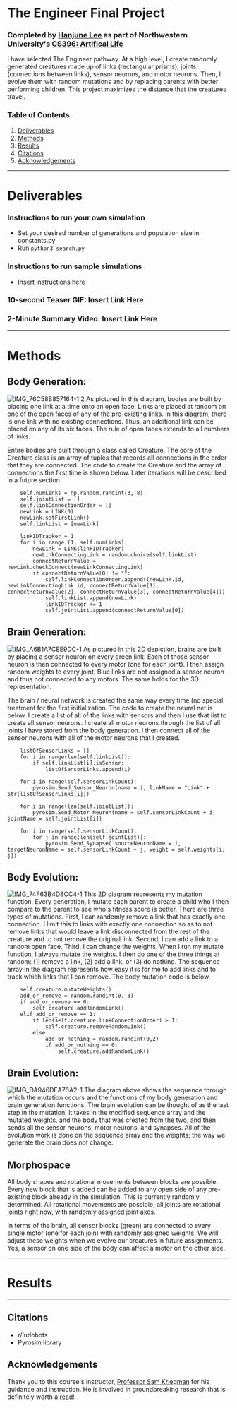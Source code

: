# The Engineer Final Project
### Completed by [Hanjune Lee](https://www.linkedin.com/in/hanjunelee/) as part of Northwestern University's [CS396: Artifical Life](https://www.mccormick.northwestern.edu/computer-science/academics/courses/descriptions/396-2.html)
 I have selected The Engineer pathway. At a high level, I create randomly generated creatures made up of links (rectangular prisms), joints (connections between links), sensor neurons, and motor neurons. Then, I evolve them with random mutations and by replacing parents with better performing children. This project maximizes the distance that the creatures travel.

 ### Table of Contents
 1. [Deliverables](#deliverables)
 2. [Methods](#methods)
 3. [Results](#results)
 4. [Citations](#citations)
 5. [Acknowledgements](#acknowledgements)

---

# Deliverables <a name="deliverables"></a>

### Instructions to run your own simulation
* Set your desired number of generations and population size in constants.py
* Run `python3 search.py`

### Instructions to run sample simulations
* Insert instructions here

### 10-second Teaser GIF: Insert Link Here

### 2-Minute Summary Video: Insert Link Here

---

# Methods <a name="methods"></a>

## Body Generation:
![IMG_76C58B857164-1 2](https://user-images.githubusercontent.com/22042474/222037758-58c9fdf1-f4b2-4d95-9e28-674067b2a771.jpeg)
As pictured in this diagram, bodies are built by placing one link at a time onto an open face. Links are placed at random on one of the open faces of any of the pre-existing links. In this diagram, there is one link with no existing connections. Thus, an additional link can be placed on any of its six faces. The rule of open faces extends to all numbers of links.

Entire bodies are built through a class called Creature. The core of the Creature class is an array of tuples that records all connections in the order that they are connected. The code to create the Creature and the array of connections the first time is shown below. Later iterations will be described in a future section.
```
    self.numLinks = np.random.randint(3, 8)
    self.jointList = []
    self.linkConnectionOrder = []
    newLink = LINK(0)
    newLink.setFirstLink()
    self.linkList = [newLink]

    linkIDTracker = 1
    for i in range (1, self.numLinks):
        newLink = LINK(linkIDTracker)
        newLinkConnectingLink = random.choice(self.linkList)
        connectReturnValue = newLink.checkConnect(newLinkConnectingLink)
        if connectReturnValue[0] != "":
            self.linkConnectionOrder.append((newLink.id, newLinkConnectingLink.id, connectReturnValue[1], connectReturnValue[2], connectReturnValue[3], connectReturnValue[4]))
            self.linkList.append(newLink)
            linkIDTracker += 1
            self.jointList.append(connectReturnValue[0])
```

## Brain Generation:
![IMG_A6B1A7CEE9DC-1](https://user-images.githubusercontent.com/22042474/222037903-7ab58094-5fda-4ec1-9c6e-7390d353a33a.jpeg)
As pictured in this 2D depiction, brains are built by placing a sensor neuron on every green link. Each of those sensor neuron is then connected to every motor (one for each joint). I then assign random weights to every joint. Blue links are not assigned a sensor neuron and thus not connected to any motors. The same holds for the 3D representation.

The brain / neural network is created the same way every time (no special treatment for the first initialization. The code to create the neural net is below. I create a list of all of the links with sensors and then I use that list to create all sensor neurons. I create all motor neurons through the list of all joints I have stored from the body generation. I then connect all of the sensor neurons with all of the motor neurons that I created.
```
    listOfSensorLinks = []
    for i in range(len(self.linkList)):
        if self.linkList[i].isSensor:
            listOfSensorLinks.append(i)

    for i in range(self.sensorLinkCount):
        pyrosim.Send_Sensor_Neuron(name = i, linkName = "Link" + str(listOfSensorLinks[i]))

    for i in range(len(self.jointList)):
        pyrosim.Send_Motor_Neuron(name = self.sensorLinkCount + i, jointName = self.jointList[i])

    for i in range(self.sensorLinkCount):
        for j in range(len(self.jointList)):
            pyrosim.Send_Synapse( sourceNeuronName = i, targetNeuronName = self.sensorLinkCount + j, weight = self.weights[i, j])
```

## Body Evolution:
![IMG_74F63B4D8CC4-1](https://user-images.githubusercontent.com/22042474/222037830-7cc174b0-e37e-4d12-87b2-7bfd97d48e7a.jpeg)
This 2D diagram represents my mutation function. Every generation, I mutate each parent to create a child who I then compare to the parent to see who's fitness score is better. There are three types of mutations. First, I can randomly remove a link that has exactly one connection. I limit this to links with exactly one connection so as to not remove links that would leave a link disconnected from the rest of the creature and to not remove the original link. Second, I can add a link to a random open face. Third, I can change the weights. When I run my mutate function, I always mutate the weights. I then do one of the three things at random: (1) remove a link, (2) add a link, or (3) do nothing. The sequence array in the diagram represents how easy it is for me to add links and to track which links that I can remove. The body mutation code is below.
```
    self.creature.mutateWeights()
    add_or_remove = random.randint(0, 3)
    if add_or_remove == 0:
        self.creature.addRandomLink()
    elif add_or_remove == 1:
        if len(self.creature.linkConnectionOrder) > 1:
            self.creature.removeRandomLink()
        else:
            add_or_nothing = random.randint(0,2)
            if add_or_nothing == 0:
                self.creature.addRandomLink()
```

## Brain Evolution:
![IMG_DA946DEA76A2-1](https://user-images.githubusercontent.com/22042474/222037979-1751ab23-25ef-4216-96d1-f60ee76cfcc0.jpeg)
The diagram above shows the sequence through which the mutation occurs and the functions of my body generation and brain generation functions. The brain evolution can be thought of as the last step in the mutation; it takes in the modified sequence array and the mutated weights, and the body that was created from the two, and then sends all the sensor neurons, motor neurons, and synapses. All of the evolution work is done on the sequence array and the weights; the way we generate the brain does not change.

## Morphospace
All body shapes and rotational movements between blocks are possible. Every new block that is added can be added to any open side of any pre-existing block already in the simulation. This is currently randomly determined. All rotational movements are possible; all joints are rotational joints right now, with randomly assigned joint axes.

In terms of the brain, all sensor blocks (green) are connected to every single motor (one for each join) with randomly assigned weights. We will adjust these weights when we evolve our creatures in future assignments. Yes, a sensor on one side of the body can affect a motor on the other side.

---

# Results <a name="results"></a>

---

## Citations <a name="citations"></a>
* r/ludobots
* Pyrosim library

## Acknowledgements <a name="acknowledgements"></a>
Thank you to this course's instructor, [Professor Sam Kriegman](https://www.mccormick.northwestern.edu/research-faculty/directory/profiles/kriegman-sam.html) for his guidance and instruction. He is involved in groundbreaking research that is definitely worth a [read](https://skriegman.github.io/)!